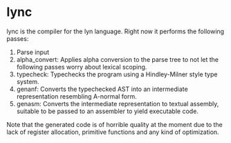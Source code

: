 # lync

lync is the compiler for the lyn language.
Right now it performs the following passes:
1. Parse input
2. alpha_convert: Applies alpha conversion to the parse tree to not let
   the following passes worry about lexical scoping.
3. typecheck: Typechecks the program using a Hindley-Milner style type
   system.
4. genanf: Converts the typechecked AST into an intermediate
   representation resembling A-normal form.
5. genasm: Converts the intermediate representation to textual
   assembly, suitable to be passed to an assembler to yield executable
   code.

Note that the generated code is of horrible quality at the moment due
to the lack of register allocation, primitive functions and any kind
of optimization.
